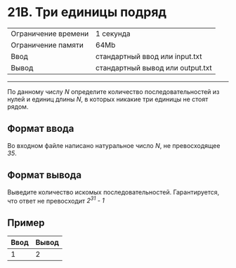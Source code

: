 # 21B. Три единицы подряд

<table>
  <tr>
  	<td>Ограничение времени</td>
  	<td>1 секунда</td>
  </tr>
  <tr>
  	<td>Ограничение памяти</td>
  	<td>64Mb</td>
  </tr>
  <tr>
  	<td>Ввод</td>
  	<td>стандартный ввод или input.txt</td>
  </tr>
  <tr>
  	<td>Вывод</td>
  	<td>стандартный вывод или output.txt</td>
  </tr>
</table>

---
По данному числу *N* определите количество последовательностей из нулей и единиц длины *N*, в которых никакие три единицы не стоят рядом.

## Формат ввода

Во входном файле написано натуральное число *N*, не превосходящее *35*.

## Формат вывода

Выведите количество искомых последовательностей. Гарантируется, что ответ не превосходит *2<sup>31</sup> - 1*

## Пример

|Ввод|Вывод|
|---|---|
|1|2|
